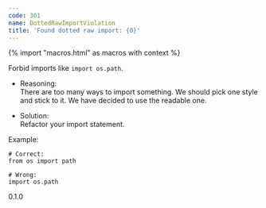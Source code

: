 ```yaml
---
code: 301
name: DottedRawImportViolation
title: 'Found dotted raw import: {0}'
---
```


{% import "macros.html" as macros with context %}

Forbid imports like `import os.path`.

  - Reasoning:  
    There are too many ways to import something. We should pick one
    style and stick to it. We have decided to use the readable one.

  - Solution:  
    Refactor your import statement.

Example:

    # Correct:
    from os import path
    
    # Wrong:
    import os.path

<div class="versionadded">

0.1.0

</div>